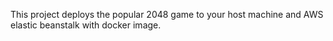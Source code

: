 This project deploys the popular 2048 game to your host machine and AWS elastic beanstalk with docker image. 
